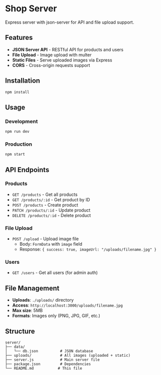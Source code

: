 # Shop Server

Express server with json-server for API and file upload support.

## Features

- **JSON Server API** - RESTful API for products and users
- **File Upload** - Image upload with multer
- **Static Files** - Serve uploaded images via Express
- **CORS** - Cross-origin requests support

## Installation

```bash
npm install
```

## Usage

### Development

```bash
npm run dev
```

### Production

```bash
npm start
```

## API Endpoints

### Products

- `GET /products` - Get all products
- `GET /products/:id` - Get product by ID
- `POST /products` - Create product
- `PATCH /products/:id` - Update product
- `DELETE /products/:id` - Delete product

### File Upload

- `POST /upload` - Upload image file
  - Body: `FormData` with `image` field
  - Response: `{ success: true, imageUrl: "/uploads/filename.jpg" }`

### Users

- `GET /users` - Get all users (for admin auth)

## File Management

- **Uploads**: `./uploads/` directory
- **Access**: `http://localhost:3000/uploads/filename.jpg`
- **Max size**: 5MB
- **Formats**: Images only (PNG, JPG, GIF, etc.)

## Structure

```
server/
├── data/
│   └── db.json          # JSON database
├── uploads/             # All images (uploaded + static)
├── server.js            # Main server file
├── package.json         # Dependencies
└── README.md           # This file
```
